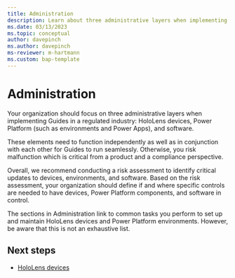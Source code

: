 ```yaml
---
title: Administration
description: Learn about three administrative layers when implementing Dynamics 365 Guides in a regulated industry
ms.date: 03/13/2023
ms.topic: conceptual
author: davepinch
ms.author: davepinch
ms-reviewer: m-hartmann
ms.custom: bap-template
---
```


# Administration

Your organization should focus on three administrative layers when implementing Guides in a regulated industry: HoloLens devices, Power Platform (such as environments and Power Apps), and software.  
  
These elements need to function independently as well as in conjunction with each other for Guides to run seamlessly. Otherwise, you risk malfunction which is critical from a product and a compliance perspective.

Overall, we recommend conducting a risk assessment to identify critical updates to devices, environments, and software. Based on the risk assessment, your organization should define if and where specific controls are needed to have devices, Power Platform components, and software in control.  
  
The sections in Administration link to common tasks you perform to set up and maintain HoloLens devices and Power Platform environments. However, be aware that this is not an exhaustive list.

## Next steps

- [HoloLens devices](hololens-devices.md)
